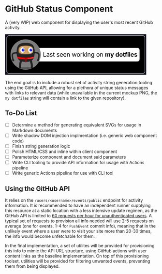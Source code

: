 # GitHub Status Component
A (very WIP) web component for displaying the user's most recent GitHub activity.

![](./assets/mockup.png)

The end goal is to include a robust set of activity string generation tooling using the GitHub API, allowing for a plethora of unique status messages with links to relevant data (while unavailable in the current mockup PNG, the `my dotfiles` string will contain a link to the given repository).

## To-Do List
- [ ] Determine a method for generating equivalent SVGs for usage in Markdown documents
- [ ] Write shadow DOM injection implmentation (i.e. generic web component code)
- [ ] Finish string generation logic
- [ ] Polish HTML/CSS and inline within client component
- [ ] Parameterize component and document said parameters
- [ ] Write CLI tooling to provide API information for usage with Actions pipeline
- [ ] Write generic Actions pipeline for use with CLI tool

## Using the GitHub API
It relies on the `/users/<username>/events/public` endpoint for activity information. It is recommended to have an independent runner supplying this resource at a static location with a less intensive update regimen, as the GitHub API is limited to [60 requests per hour for unauthenticated users](https://docs.github.com/en/rest/using-the-rest-api/rate-limits-for-the-rest-api?apiVersion=2022-11-28#primary-rate-limit-for-unauthenticated-users). A typical set of requests to provision all info needed will use 2-5 requests on average (one for events, 1-4 for `PushEvent` commit info), meaning that in the unlikely event where a user were to visit your site more than 20-30 times, the info would become unfetchable for them. 

In the final implementation, a set of utilites will be provided for provisioning this info to mimic the API URL structure, using GitHub actions with user content links as the baseline implementation. On top of this provisioning toolset, utilities will be provided for filtering unwanted events, preventing them from being displayed.
